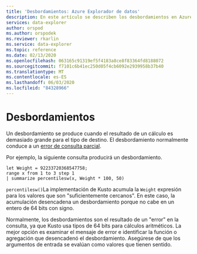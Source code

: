 ```yaml
---
title: 'Desbordamientos: Azure Explorador de datos'
description: En este artículo se describen los desbordamientos en Azure Explorador de datos.
services: data-explorer
author: orspod
ms.author: orspodek
ms.reviewer: rkarlin
ms.service: data-explorer
ms.topic: reference
ms.date: 02/13/2020
ms.openlocfilehash: 063165c91319ef5f4183a8ce8f83364fd8188072
ms.sourcegitcommit: f7101c6b41ec250d05f4cb6092e2939958b37b40
ms.translationtype: MT
ms.contentlocale: es-ES
ms.lasthandoff: 06/03/2020
ms.locfileid: "84328966"
---
```

# <a name="overflows"></a>Desbordamientos

Un desbordamiento se produce cuando el resultado de un cálculo es demasiado grande para el tipo de destino.
El desbordamiento normalmente conduce a un [error de consulta parcial](partialqueryfailures.md).

Por ejemplo, la siguiente consulta producirá un desbordamiento.

```kusto
let Weight = 92233720368547758;
range x from 1 to 3 step 1
| summarize percentilesw(x, Weight * 100, 50)
```

`percentilesw()`La implementación de Kusto acumula la `Weight` expresión para los valores que son "suficientemente cercanos".
En este caso, la acumulación desencadena un desbordamiento porque no cabe en un entero de 64 bits con signo.

Normalmente, los desbordamientos son el resultado de un "error" en la consulta, ya que Kusto usa tipos de 64 bits para cálculos aritméticos.
La mejor opción es examinar el mensaje de error e identificar la función o agregación que desencadenó el desbordamiento. Asegúrese de que los argumentos de entrada se evalúan como valores que tienen sentido.
